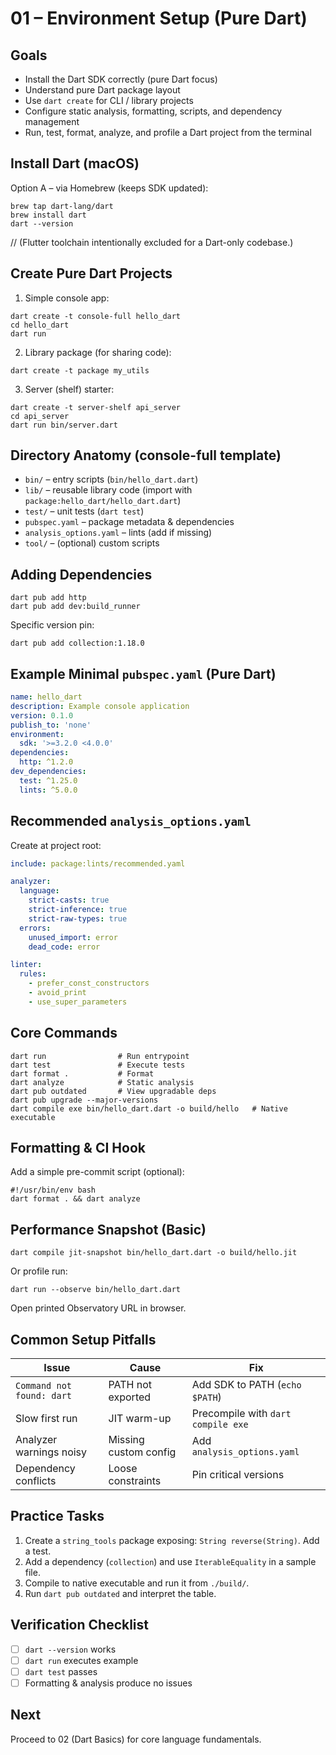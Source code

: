 # 01 – Environment Setup (Pure Dart)

## Goals
* Install the Dart SDK correctly (pure Dart focus)
* Understand pure Dart package layout
* Use `dart create` for CLI / library projects
* Configure static analysis, formatting, scripts, and dependency management
* Run, test, format, analyze, and profile a Dart project from the terminal

## Install Dart (macOS)
Option A – via Homebrew (keeps SDK updated):
```
brew tap dart-lang/dart
brew install dart
dart --version
```
// (Flutter toolchain intentionally excluded for a Dart-only codebase.)

## Create Pure Dart Projects
1. Simple console app:
```
dart create -t console-full hello_dart
cd hello_dart
dart run
```
2. Library package (for sharing code):
```
dart create -t package my_utils
```
3. Server (shelf) starter:
```
dart create -t server-shelf api_server
cd api_server
dart run bin/server.dart
```

## Directory Anatomy (console-full template)
* `bin/` – entry scripts (`bin/hello_dart.dart`)
* `lib/` – reusable library code (import with `package:hello_dart/hello_dart.dart`)
* `test/` – unit tests (`dart test`)
* `pubspec.yaml` – package metadata & dependencies
* `analysis_options.yaml` – lints (add if missing)
* `tool/` – (optional) custom scripts

## Adding Dependencies
```
dart pub add http
dart pub add dev:build_runner
```
Specific version pin:
```
dart pub add collection:1.18.0
```

## Example Minimal `pubspec.yaml` (Pure Dart)
```yaml
name: hello_dart
description: Example console application
version: 0.1.0
publish_to: 'none'
environment:
  sdk: '>=3.2.0 <4.0.0'
dependencies:
  http: ^1.2.0
dev_dependencies:
  test: ^1.25.0
  lints: ^5.0.0
```

## Recommended `analysis_options.yaml`
Create at project root:
```yaml
include: package:lints/recommended.yaml

analyzer:
  language:
    strict-casts: true
    strict-inference: true
    strict-raw-types: true
  errors:
    unused_import: error
    dead_code: error

linter:
  rules:
    - prefer_const_constructors
    - avoid_print
    - use_super_parameters
```

## Core Commands
```
dart run                # Run entrypoint
dart test               # Execute tests
dart format .           # Format
dart analyze            # Static analysis
dart pub outdated       # View upgradable deps
dart pub upgrade --major-versions
dart compile exe bin/hello_dart.dart -o build/hello   # Native executable
```

## Formatting & CI Hook
Add a simple pre-commit script (optional):
```
#!/usr/bin/env bash
dart format . && dart analyze
```

## Performance Snapshot (Basic)
```
dart compile jit-snapshot bin/hello_dart.dart -o build/hello.jit
```
Or profile run:
```
dart run --observe bin/hello_dart.dart
```
Open printed Observatory URL in browser.

## Common Setup Pitfalls
| Issue | Cause | Fix |
|-------|-------|-----|
| `Command not found: dart` | PATH not exported | Add SDK to PATH (`echo $PATH`) |
| Slow first run | JIT warm-up | Precompile with `dart compile exe` |
| Analyzer warnings noisy | Missing custom config | Add `analysis_options.yaml` |
| Dependency conflicts | Loose constraints | Pin critical versions |

## Practice Tasks
1. Create a `string_tools` package exposing: `String reverse(String)`. Add a test.
2. Add a dependency (`collection`) and use `IterableEquality` in a sample file.
3. Compile to native executable and run it from `./build/`.
4. Run `dart pub outdated` and interpret the table.

## Verification Checklist
* [ ] `dart --version` works
* [ ] `dart run` executes example
* [ ] `dart test` passes
* [ ] Formatting & analysis produce no issues

<!-- Flutter integration intentionally omitted for pure Dart scope. -->

## Next
Proceed to 02 (Dart Basics) for core language fundamentals.

